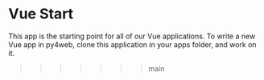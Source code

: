 # Vue Start

This app is the starting point for all of our 
Vue applications.  To write a new Vue app 
in py4web, clone this application in your apps 
folder, and work on it. 
>>>>>>> main
